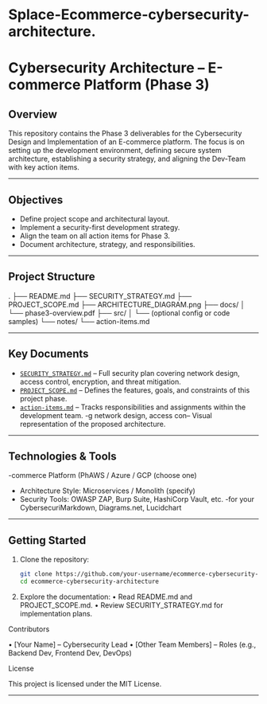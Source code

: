 # Splace-Ecommerce-cybersecurity-architecture.
# Cybersecurity Architecture – E-commerce Platform (Phase 3)

## Overview

This repository contains the Phase 3 deliverables for the Cybersecurity Design and Implementation of an E-commerce platform. The focus is on setting up the development environment, defining secure system architecture, establishing a security strategy, and aligning the Dev-Team with key action items.

---

## Objectives

- Define project scope and architectural layout.
- Implement a security-first development strategy.
- Align the team on all action items for Phase 3.
- Document architecture, strategy, and responsibilities.

---

## Project Structure
.
├── README.md
├── SECURITY_STRATEGY.md
├── PROJECT_SCOPE.md
├── ARCHITECTURE_DIAGRAM.png
├── docs/
│   └── phase3-overview.pdf
├── src/
│   └── (optional config or code samples)
└── notes/
└── action-items.md

---

## Key Documents

- [`SECURITY_STRATEGY.md`](./SECURITY_STRATEGY.md) – Full security plan covering network design, access control, encryption, and threat mitigation.
- [`PROJECT_SCOPE.md`](./PROJECT_SCOPE.md) – Defines the features, goals, and constraints of this project phase.
- [`action-items.md`](./notes/action-items.md) – Tracks responsibilities and assignments within the development team.
-g network design, access con– Visual representation of the proposed architecture.

---

## Technologies & Tools

-commerce Platform (PhAWS / Azure / GCP (choose one)
- Architecture Style: Microservices / Monolith (specify)
- Security Tools: OWASP ZAP, Burp Suite, HashiCorp Vault, etc.
-for your CybersecuriMarkdown, Diagrams.net, Lucidchart

---

## Getting Started

1. Clone the repository:
   ```bash
   git clone https://github.com/your-username/ecommerce-cybersecurity-architecture.git
   cd ecommerce-cybersecurity-architecture

 2. Explore the documentation:
 • Read README.md and PROJECT_SCOPE.md.
 • Review SECURITY_STRATEGY.md for implementation plans.

Contributors

 • [Your Name] – Cybersecurity Lead
 • [Other Team Members] – Roles (e.g., Backend Dev, Frontend Dev, DevOps)

License

This project is licensed under the MIT License.

---
